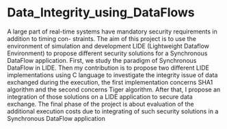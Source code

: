 # Data_Integrity_using_DataFlows
A large part of real-time systems have mandatory security requirements in addition to timing con- straints. The aim of this project is to use the environment of simulation and development LIDE (Lightweight Dataflow Environment) to propose different security solutions for a Synchronous DataFlow application. First, we study the paradigm of Synchronous DataFlow in LIDE. Then my contribution is to propose two different LIDE implementations using C language to investigate the integrity issue of data exchanged during the execution, the first implementation concerns SHA1 algorithm and the second concerns Tiger algorithm. After that, I propose an integration of those solutions on a LIDE application to secure data exchange. The final phase of the project is about evaluation of the additional execution costs due to integrating of such security solutions in a Synchronous DataFlow application
